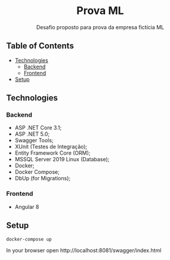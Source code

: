 <br />
<p align="center">
  <h1 align="center">Prova ML</h1>

  <p align="center">
  Desafio proposto para prova da empresa fictícia ML
  </p>
</p>

<!-- TABLE OF CONTENTS -->
## Table of Contents

* [Technologies](#technologies)
  * [Backend](#backend)
  * [Frontend](#frontend)
* [Setup](#setup)

## Technologies

### Backend

 - ASP .NET Core 3.1;
 - ASP .NET 5.0;
 - Swagger Tools;
 - XUnit (Testes de Integração);
 - Entity Framework Core (ORM);
 - MSSQL Server 2019 Linux (Database); 
 - Docker;
 - Docker Compose;
 - DbUp (for Migrations);

### Frontend

- Angular 8

## Setup

```
docker-compose up
```

In your browser open http://localhost:8081/swagger/index.html